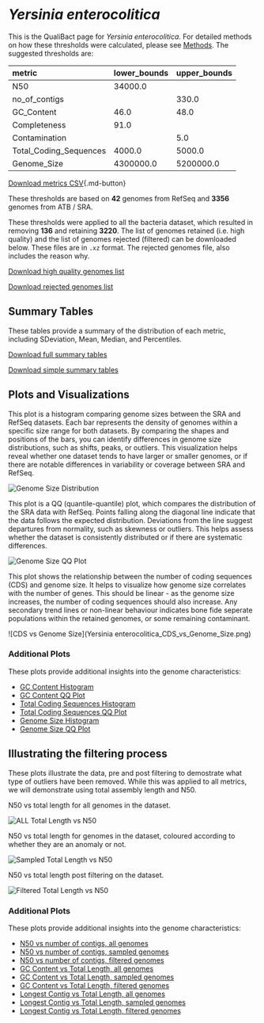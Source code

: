 # *Yersinia enterocolitica*

This is the QualiBact page for *Yersinia enterocolitica*. For detailed methods on how these thresholds were calculated, please see [Methods](../../methods.md).
The suggested thresholds are: 

| metric                 | lower_bounds   | upper_bounds   |
|:-----------------------|:---------------|:---------------|
| N50                    | 34000.0        |                |
| no_of_contigs          |                | 330.0          |
| GC_Content             | 46.0           | 48.0           |
| Completeness           | 91.0           |                |
| Contamination          |                | 5.0            |
| Total_Coding_Sequences | 4000.0         | 5000.0         |
| Genome_Size            | 4300000.0      | 5200000.0      |

[Download metrics CSV](Yersinia_enterocolitica_metrics.csv){.md-button}


These thresholds are based on **42** genomes from RefSeq and **3356** genomes from ATB / SRA.

These thresholds were applied to all the bacteria dataset, which resulted in removing **136** and retaining **3220**.
The list of genomes retained (i.e. high quality) and the list of genomes rejected (filtered) can be downloaded below. These files are in `.xz` format. The rejected genomes file, also includes the reason why.

[Download high quality genomes list](Yersinia_enterocolitica_high_quality_genomes.csv.xz)


[Download rejected genomes list](Yersinia_enterocolitica_filtered_out_genomes.csv.xz)



## Summary Tables
These tables provide a summary of the distribution of each metric, including SDeviation, Mean, Median, and Percentiles.

[Download full summary tables](summary.csv)

[Download simple summary tables](selected_summary.csv)

## Plots and Visualizations

This plot is a histogram comparing genome sizes between the SRA and RefSeq datasets. Each bar represents the density of genomes within a specific size range for both datasets. By comparing the shapes and positions of the bars, you can identify differences in genome size distributions, such as shifts, peaks, or outliers. This visualization helps reveal whether one dataset tends to have larger or smaller genomes, or if there are notable differences in variability or coverage between SRA and RefSeq.

![Genome Size Distribution](Genome_Size_refseq_histogram_kde.png)

This plot is a QQ (quantile-quantile) plot, which compares the distribution of the SRA data with RefSeq. Points falling along the diagonal line indicate that the data follows the expected distribution. Deviations from the line suggest departures from normality, such as skewness or outliers. This helps assess whether the dataset is consistently distributed or if there are systematic differences.

![Genome Size QQ Plot](Genome_Size_refseq_qqplot.png)

This plot shows the relationship between the number of coding sequences (CDS) and genome size. It helps to visualize how genome size correlates with the number of genes. This should be linear - as the genome size increases, the number of coding sequences should also increase. Any secondary trend lines or non-linear behaviour indicates bone fide seperate populations within the retained genomes, or some remaining contaminant. 

![CDS vs Genome Size](Yersinia enterocolitica_CDS_vs_Genome_Size.png)

### Additional Plots

These plots provide additional insights into the genome characteristics:

- [GC Content Histogram](GC_Content_refseq_histogram_kde.png)
- [GC Content QQ Plot](GC_Content_refseq_qqplot.png)
- [Total Coding Sequences Histogram](Total_Coding_Sequences_refseq_histogram_kde.png)
- [Total Coding Sequences QQ Plot](Total_Coding_Sequences_refseq_qqplot.png)
- [Genome Size Histogram](Genome_Size_refseq_histogram_kde.png)
- [Genome Size QQ Plot](Genome_Size_refseq_qqplot.png)
## Illustrating the filtering process
These plots illustrate the data, pre and post filtering to demostrate what type of outliers have been removed. While this was applied to all metrics, we will demonstrate using total assembly length and N50.

N50 vs total length for all genomes in the dataset.

![ALL Total Length vs N50](Yersinia_enterocolitica_all_total_length_N50.png)

N50 vs total length for genomes in the dataset, coloured according to whether they are an anomaly or not.

![Sampled Total Length vs N50](Yersinia_enterocolitica_sample_total_length_N50.png)

N50 vs total length post filtering on the dataset.

![Filtered Total Length vs N50](Yersinia_enterocolitica_filt_total_length_N50.png)

### Additional Plots

These plots provide additional insights into the genome characteristics:

- [N50 vs number of contigs, all genomes](Yersinia_enterocolitica_all_N50_number.png)
- [N50 vs number of contigs, sampled genomes](Yersinia_enterocolitica_sample_N50_number.png)
- [N50 vs number of contigs, filtered genomes](Yersinia_enterocolitica_filt_N50_number.png)
- [GC Content vs Total Length, all genomes](Yersinia_enterocolitica_all_total_length_GC_Content.png)
- [GC Content vs Total Length, sampled genomes](Yersinia_enterocolitica_sample_total_length_GC_Content.png)
- [GC Content vs Total Length, filtered genomes](Yersinia_enterocolitica_filt_total_length_GC_Content.png)
- [Longest Contig vs Total Length, all genomes](Yersinia_enterocolitica_all_total_length_longest.png)
- [Longest Contig vs Total Length, sampled genomes](Yersinia_enterocolitica_sample_total_length_longest.png)
- [Longest Contig vs Total Length, filtered genomes](Yersinia_enterocolitica_filt_total_length_longest.png)
